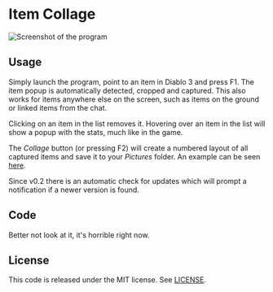 # Item Collage

![Screenshot of the program](http://i.imgur.com/R8RuO.png)

## Usage

Simply launch the program, point to an item in Diablo 3 and press F1. The item popup is automatically detected, cropped and captured. This also works for items anywhere else on the screen, such as items on the ground or linked items from the chat.

Clicking on an item in the list removes it. Hovering over an item in the list will show a popup with the stats, much like in the game.

The *Collage* button (or pressing F2) will create a numbered layout of all captured items and save it to your *Pictures* folder. An example can be seen [here](http://i.imgur.com/gnus1.png).

Since v0.2 there is an automatic check for updates which will prompt a notification if a newer version is found.

## Code

Better not look at it, it's horrible right now.

## License

This code is released under the MIT license. See [LICENSE](LICENSE).
